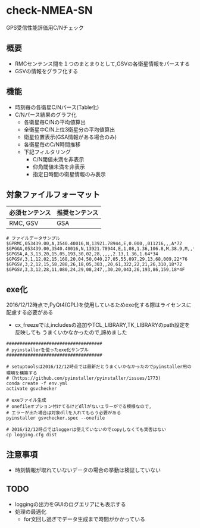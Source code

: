 # check-NMEA-SN
GPS受信性能評価用C/Nチェック


## 概要
* RMCセンテンス間を１つのまとまりとして,GSVの各衛星情報をパースする
* GSVの情報をグラフ化する

## 機能
* 時刻毎の各衛星C/Nパース(Table化)
* C/Nパース結果のグラフ化
    * 各衛星毎C/Nの平均値算出
    * 全衛星中C/N上位3衛星分の平均値算出
    * 衛星位置表示(GSA情報がある場合のみ)
    * 各衛星毎のC/N時間推移
    * 下記フィルタリング
        * C/N閾値未満を非表示
        * 仰角閾値未満を非表示
        * 指定日時間の衛星情報のみ表示

## 対象ファイルフォーマット

| 必須センテンス | 推奨センテンス |
|----------------|----------------|
| RMC, GSV       | GSA            |

```
# ファイルデータサンプル
$GPRMC,053439.00,A,3540.40016,N,13921.78944,E,0.000,,011216,,,A*72
$GPGGA,053439.00,3540.40016,N,13921.78944,E,1,08,1.36,106.8,M,38.9,M,,*5A
$GPGSA,A,3,13,20,15,05,193,30,02,28,,,,,2.13,1.36,1.64*34
$GPGSV,3,1,12,02,15,168,20,04,50,040,27,05,55,097,29,13,68,009,22*76
$GPGSV,3,2,12,15,58,288,26,18,05,303,,20,61,322,22,21,26,310,18*72
$GPGSV,3,3,12,28,11,080,24,29,08,247,,30,20,043,26,193,86,159,18*4F
```

## exe化
2016/12/12時点で,PyQt4(GPL)を使用しているためexe化する際はライセンスに配慮する必要がある
* cx_freezeでは,includesの追加やTCL_LIBRARY,TK_LIBRARYのpath設定を反映しても
  うまくいかなかったので,諦めました

```
####################################
# pyinstallerを使ったexe化サンプル
####################################

# setuptoolsは2016/12/12時点では最新だとうまくいかなかったのでpyinstaller用の環境を構築する
# (https://github.com/pyinstaller/pyinstaller/issues/1773)
conda create -f env.yml
activate gsvchecker

# exeファイル生成
# onefileオプション付けてるけどdllがないエラーがでる模様なので,
# エラーが出た場合は対象dllを入れてもらう必要がある
pyinstaller gsvchecker.spec --onefile

# 2016/12/12時点ではloggerは使えていないのでcopyしなくても実害はない
cp logging.cfg dist
```


## 注意事項
* 時刻情報が取れていないデータの場合の挙動は検証していない

## TODO
* loggingの出力をGUIのログエリアにも表示する
* 処理の最適化
    * for文回し過ぎでデータ生成まで時間がかかっている


